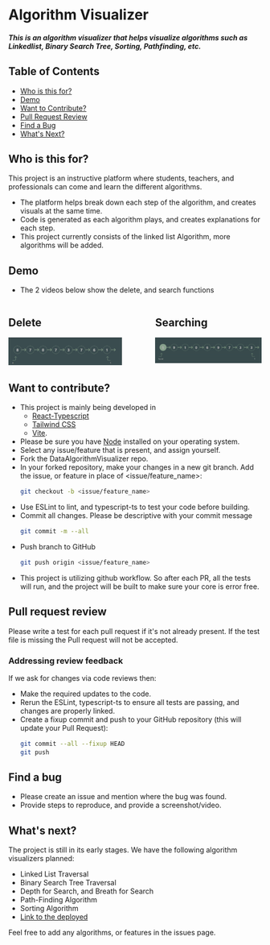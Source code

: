 # Algorithm Visualizer

##### This is an algorithm visualizer that helps visualize algorithms such as Linkedlist, Binary Search Tree, Sorting, Pathfinding, etc.

## Table of Contents

- [Who is this for?](#who-is-this-for)
- [Demo](#demo)
- [Want to Contribute?](#want-to-contribute)
- [Pull Request Review](#pull-request-review)
- [Find a Bug](#find-a-bug)
- [What's Next?](#whats-next)

## Who is this for?

This project is an instructive platform where students, teachers, and professionals can come and learn the different algorithms.

- The platform helps break down each step of the algorithm, and creates visuals at the same time.
- Code is generated as each algorithm plays, and creates explanations for each step.
- This project currently consists of the linked list Algorithm, more algorithms will be added.

## Demo

- The 2 videos below show the delete, and search functions
<div style="display: flex;">
  <div style="margin-right: 10px;">
    <h2>Delete</h2>
    <img src="./src/assets/Delete.gif" width="80%" />
  </div>
  <div>
    <h2>Searching</h2>
    <img src="./src/assets/Search.gif" width="100%" />
  </div>
</div>

## Want to contribute?

- This project is mainly being developed in
  - [React-Typescript](https://www.typescriptlang.org/docs/handbook/react.html)
  - [Tailwind CSS](https://tailwindcss.com/)
  - [Vite](https://vitejs.dev/).
- Please be sure you have [Node](https://nodejs.org/en) installed on your operating system.
- Select any issue/feature that is present, and assign yourself.
- Fork the DataAlgorithmVisualizer repo.
- In your forked repository, make your changes in a new git branch. Add the issue, or feature in place of <issue/feature_name>:
  ```bash
  git checkout -b <issue/feature_name>
  ```
- Use ESLint to lint, and typescript-ts to test your code before building.
- Commit all changes. Please be descriptive with your commit message
  ```bash
  git commit -m --all
  ```
- Push branch to GitHub
  ```bash
  git push origin <issue/feature_name>
  ```
- This project is utilizing github workflow. So after each PR, all the tests will run, and the project will be built to make sure your core is error free.

## Pull request review

Please write a test for each pull request if it's not already present. If the test file is missing the Pull request will not be accepted.

### Addressing review feedback

If we ask for changes via code reviews then:

- Make the required updates to the code.
- Rerun the ESLint, typescript-ts to ensure all tests are passing, and changes are properly linked.
- Create a fixup commit and push to your GitHub repository (this will update your Pull Request):
  ```bash
  git commit --all --fixup HEAD
  git push
  ```

## Find a bug

- Please create an issue and mention where the bug was found.
- Provide steps to reproduce, and provide a screenshot/video.

## What's next?

The project is still in its early stages. We have the following algorithm visualizers planned:

- Linked List Traversal
- Binary Search Tree Traversal
- Depth for Search, and Breath for Search
- Path-Finding Algorithm
- Sorting Algorithm
- [Link to the deployed](https://nh124.github.io/DataAlgorithmVisualizer/)

Feel free to add any algorithms, or features in the issues page.
